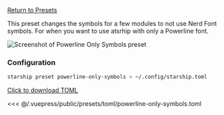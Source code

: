 [Return to Presets](./README.md#powerline-only-symbols)

This preset changes the symbols for a few modules to not use Nerd Font symbols. For when you want to use atsrhip with only a Powerline font.

![Screenshot of Powerline Only Symbols preset](/presets/img/powerline-only.png)

### Configuration

```sh
starship preset powerline-only-symbols > ~/.config/starship.toml
```

[Click to download TOML](/presets/toml/powerline-only-symbols.toml)

<<< @/.vuepress/public/presets/toml/powerline-only-symbols.toml
